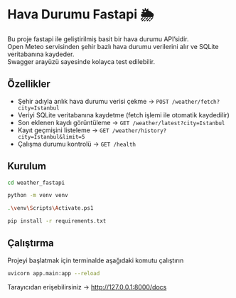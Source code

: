 # Hava Durumu Fastapi 🌦️

Bu proje fastapi ile geliştirilmiş basit bir hava durumu API’sidir.  
Open Meteo servisinden şehir bazlı hava durumu verilerini alır ve SQLite veritabanına kaydeder.  
Swagger arayüzü sayesinde kolayca test edilebilir.

## Özellikler
- Şehir adıyla anlık hava durumu verisi çekme → `POST /weather/fetch?city=Istanbul`
- Veriyi SQLite veritabanına kaydetme (fetch işlemi ile otomatik kaydedilir)
- Son eklenen kaydı görüntüleme → `GET /weather/latest?city=Istanbul`
- Kayıt geçmişini listeleme → `GET /weather/history?city=Istanbul&limit=5`
- Çalışma durumu kontrolü → `GET /health`


## Kurulum
```bash
cd weather_fastapi

python -m venv venv

.\venv\Scripts\Activate.ps1

pip install -r requirements.txt

``` 


## Çalıştırma

Projeyi başlatmak için terminalde aşağıdaki komutu çalıştırın

```bash
uvicorn app.main:app --reload
```

Tarayıcıdan erişebilirsiniz -> http://127.0.0.1:8000/docs



